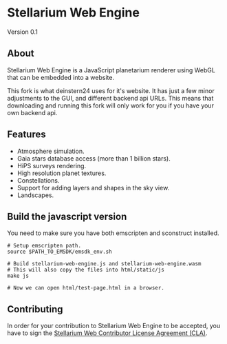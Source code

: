 Stellarium Web Engine
=====================

Version 0.1

About
-----

Stellarium Web Engine is a JavaScript planetarium renderer using WebGL that can be embedded into a website.

This fork is what deinstern24 uses for it's website. It has just a few minor adjustments to the GUI, and different backend api URLs.
This means that downloading and running this fork will only work for you if you have your own backend api.


Features
--------

- Atmosphere simulation.
- Gaia stars database access (more than 1 billion stars).
- HiPS surveys rendering.
- High resolution planet textures.
- Constellations.
- Support for adding layers and shapes in the sky view.
- Landscapes.


Build the javascript version
----------------------------

You need to make sure you have both emscripten and sconstruct installed.

    # Setup emscripten path.
    source $PATH_TO_EMSDK/emsdk_env.sh

    # Build stellarium-web-engine.js and stellarium-web-engine.wasm
    # This will also copy the files into html/static/js
    make js

    # Now we can open html/test-page.html in a browser.


Contributing
------------

In order for your contribution to Stellarium Web Engine to be accepted, you have to sign the
[Stellarium Web Contributor License Agreement (CLA)](doc/cla/sign-cla.md).
